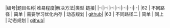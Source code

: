 |编号|题目名称|难易程度|解决方法|类型|链接|
|-:|:-:|:-:|:-:|:-:|:-:|:-|
|62 | 不同路径 | 简单 | 需要学习优化内存 | 动态规划 | [github](动态规划/62.不同路径.md)|
|63 | 不同路径二 | 简单 | 同上 | 动态规划 | [github](./动态规划/63.不同路径二.md)|
